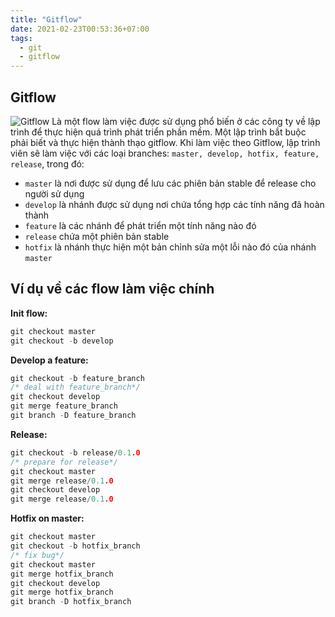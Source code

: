 ```yaml
---
title: "Gitflow"
date: 2021-02-23T00:53:36+07:00
tags:
  - git
  - gitflow
---
```

## Gitflow
![Gitflow](https://wac-cdn.atlassian.com/dam/jcr:61ccc620-5249-4338-be66-94d563f2843c/05%20(2).svg?cdnVersion=1476)
Là một flow làm việc được sử dụng phổ biến ở các công ty về lập trình để thực hiện quá trình phát triển phần mềm. Một lập trình bắt buộc phải biết và thực hiện thành thạo gitflow. Khi làm việc theo Gitflow, lập trình viên sẽ làm việc với các loại branches: `master, develop, hotfix, feature, release`, trong đó:
- `master` là nơi được sử dụng để lưu các phiên bản stable để release cho người sử dụng
- `develop` là nhánh được sử dụng nơi chứa tổng hợp các tính năng đã hoàn thành
- `feature` là các nhánh để phát triển một tính năng nào đó
- `release` chứa một phiên bản stable
- `hotfix` là nhánh thực hiện một bản chỉnh sửa một lỗi nào đó của nhánh `master`
## Ví dụ về các flow làm việc chính

**Init flow:**
```c++
git checkout master
git checkout -b develop
```
**Develop a feature:**
```c++
git checkout -b feature_branch
/* deal with feature_branch*/
git checkout develop
git merge feature_branch
git branch -D feature_branch
```
**Release:**
```c++
git checkout -b release/0.1.0
/* prepare for release*/
git checkout master
git merge release/0.1.0
git checkout develop
git merge release/0.1.0
```
**Hotfix on master:**
```c++
git checkout master
git checkout -b hotfix_branch
/* fix bug*/
git checkout master
git merge hotfix_branch
git checkout develop
git merge hotfix_branch
git branch -D hotfix_branch
```